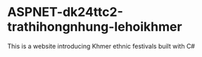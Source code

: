 # ASPNET-dk24ttc2-trathihongnhung-lehoikhmer
This is a website introducing Khmer ethnic festivals built with C#
